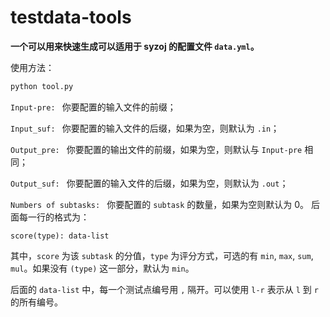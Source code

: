 # testdata-tools

**一个可以用来快速生成可以适用于 syzoj 的配置文件 `data.yml`。**

使用方法：

```sh
python tool.py
```

`Input-pre: ` 你要配置的输入文件的前缀；

`Input_suf: ` 你要配置的输入文件的后缀，如果为空，则默认为 `.in`；

`Output_pre: ` 你要配置的输出文件的前缀，如果为空，则默认与 `Input-pre` 相同；

`Output_suf: ` 你要配置的输入文件的后缀，如果为空，则默认为 `.out`；

`Numbers of subtasks: ` 你要配置的 `subtask` 的数量，如果为空则默认为 $0$。
后面每一行的格式为：

```plain
score(type): data-list
```

其中，`score` 为该 `subtask` 的分值，`type` 为评分方式，可选的有 `min`, `max`, `sum`, `mul`。如果没有 `(type)` 这一部分，默认为 `min`。

后面的 `data-list` 中，每一个测试点编号用 `,` 隔开。可以使用 `l-r` 表示从 `l` 到 `r` 的所有编号。
